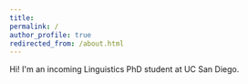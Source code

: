 ```yaml
---
title:
permalink: /
author_profile: true
redirected_from: /about.html
---
```


Hi! I'm an incoming Linguistics PhD student at UC San Diego.
